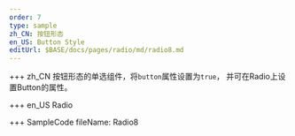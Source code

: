 ```yaml
--- 
order: 7
type: sample
zh_CN: 按钮形态
en_US: Button Style
editUrl: $BASE/docs/pages/radio/md/radio8.md
---
```


+++ zh_CN
按钮形态的单选组件，将<Code>button</Code>属性设置为<Code>true</Code>， 并可在Radio上设置Button的属性。

+++ en_US
Radio

+++ SampleCode
fileName: Radio8
